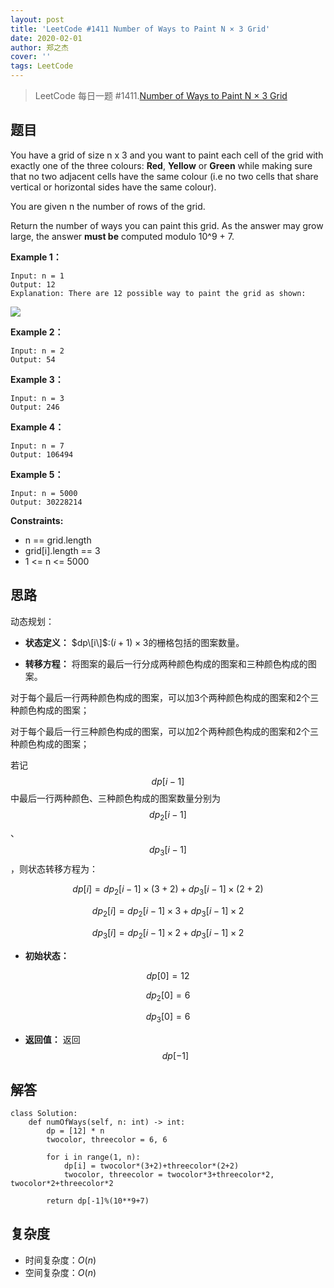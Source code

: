 ```yaml
---
layout: post
title: 'LeetCode #1411 Number of Ways to Paint N × 3 Grid'
date: 2020-02-01
author: 郑之杰
cover: ''
tags: LeetCode
---
```


> LeetCode 每日一题 #1411.[Number of Ways to Paint N × 3 Grid](https://leetcode-cn.com/problems/number-of-ways-to-paint-n-x-3-grid/)

## 题目
You have a grid of size n x 3 and you want to paint each cell of the grid with exactly one of the three colours: **Red**, **Yellow** or **Green** while making sure that no two adjacent cells have the same colour (i.e no two cells that share vertical or horizontal sides have the same colour).

You are given n the number of rows of the grid.

Return the number of ways you can paint this grid. As the answer may grow large, the answer **must be** computed modulo 10^9 + 7.

**Example 1：**
```
Input: n = 1
Output: 12
Explanation: There are 12 possible way to paint the grid as shown:
```

![](https://assets.leetcode.com/uploads/2020/03/26/e1.png)

**Example 2：**
```
Input: n = 2
Output: 54
```

**Example 3：**
```
Input: n = 3
Output: 246
```

**Example 4：**
```
Input: n = 7
Output: 106494
```

**Example 5：**
```
Input: n = 5000
Output: 30228214
```

**Constraints:**
- n == grid.length
- grid[i].length == 3
- 1 <= n <= 5000

## 思路
动态规划：

- **状态定义：**
$dp\[i\]$:$(i+1)×3$的栅格包括的图案数量。

- **转移方程：**
将图案的最后一行分成两种颜色构成的图案和三种颜色构成的图案。

对于每个最后一行两种颜色构成的图案，可以加3个两种颜色构成的图案和2个三种颜色构成的图案；

对于每个最后一行三种颜色构成的图案，可以加2个两种颜色构成的图案和2个三种颜色构成的图案；

若记$$dp[i-1]$$中最后一行两种颜色、三种颜色构成的图案数量分别为$$dp_2[i-1]$$、$$dp_3[i-1]$$，则状态转移方程为：

$$ dp[i] = dp_2[i-1] ×(3+2) + dp_3[i-1] ×(2+2) $$

$$ dp_2[i] = dp_2[i-1] ×3 + dp_3[i-1] ×2 $$

$$ dp_3[i] = dp_2[i-1] ×2 + dp_3[i-1] ×2 $$

- **初始状态：**

$$dp[0] = 12$$

$$dp_2[0] = 6$$

$$dp_3[0] = 6$$

- **返回值：**
返回$$dp[-1]$$

## 解答
```
class Solution:
    def numOfWays(self, n: int) -> int:
        dp = [12] * n
        twocolor, threecolor = 6, 6

        for i in range(1, n):
            dp[i] = twocolor*(3+2)+threecolor*(2+2)
            twocolor, threecolor = twocolor*3+threecolor*2, twocolor*2+threecolor*2

        return dp[-1]%(10**9+7)
```

## 复杂度
- 时间复杂度：$O(n)$
- 空间复杂度：$O(n)$
